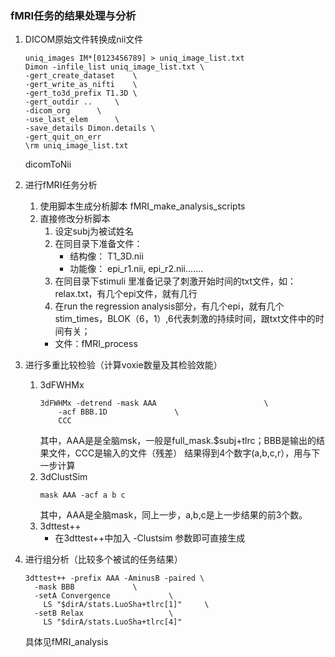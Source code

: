### fMRI任务的结果处理与分析
1. DICOM原始文件转换成nii文件
    ```
    uniq_images IM*[0123456789] > uniq_image_list.txt
    Dimon -infile_list uniq_image_list.txt \
	-gert_create_dataset	\
	-gert_write_as_nifti	\
	-gert_to3d_prefix T1.3D	\
	-gert_outdir ..		\
	-dicom_org		\
	-use_last_elem		\
	-save_details Dimon.details	\
	-gert_quit_on_err  
    \rm uniq_image_list.txt
    ```
    dicomToNii

2. 进行fMRI任务分析
    1. 使用脚本生成分析脚本
        fMRI_make_analysis_scripts
    2. 直接修改分析脚本
        1. 设定subj为被试姓名
        2. 在同目录下准备文件：
            * 结构像： T1_3D.nii
            * 功能像： epi_r1.nii, epi_r2.nii.......
        3. 在同目录下stimuli 里准备记录了刺激开始时间的txt文件，如：relax.txt，有几个epi文件，就有几行
        4. 在run the regression analysis部分，有几个epi，就有几个stim_times，BLOK（6，1）,6代表刺激的持续时间，跟txt文件中的时间有关；
        * 文件：fMRI_process
    
3. 进行多重比较检验（计算voxie数量及其检验效能）
    1. 3dFWHMx
        ```
        3dFWHMx -detrend -mask AAA                        \
            -acf BBB.1D               \
            CCC
        ```
        其中，AAA是是全脑msk，一般是full_mask.$subj+tlrc；BBB是输出的结果文件，CCC是输入的文件（残差）
        结果得到4个数字(a,b,c,r），用与下一步计算
    2. 3dClustSim 
        ```
        mask AAA -acf a b c
        ```
        其中，AAA是全脑mask，同上一步，a,b,c是上一步结果的前3个数。
    3. 3dttest++ 
        * 在3dttest++中加入 -Clustsim 参数即可直接生成 
4. 进行组分析（比较多个被试的任务结果）
    ```
    3dttest++ -prefix AAA -AminusB -paired \
	  -mask BBB				\
	  -setA Convergence				\
	  	LS "$dirA/stats.LuoSha+tlrc[1]"		\
	  -setB Relax					\
		LS "$dirA/stats.LuoSha+tlrc[4]"	
    ```
    具体见fMRI_analysis